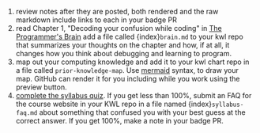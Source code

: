 1. review notes after they are posted, both rendered and the raw markdown include links to each in your badge PR
1. read Chapter 1, "Decoding your confusion while coding" in [The Programmer's Brain](https://www.manning.com/books/the-programmers-brain#toc) add a file called {index}`brain.md` to your kwl repo that summarizes your thoughts on the chapter and how, if at all, it changes how you think about debugging and learning to program.
2. map out your computing knowledge and add it to your kwl chart repo in a file called `prior-knowledge-map`. Use [mermaid](https://mermaid-js.github.io/mermaid/#/) syntax, to draw your map. GitHub can render it for you including while you work using the preview button. 
3. [complete the syllabus quiz](https://forms.gle/sDpJCYEHNTSW2w2w7). If you get less than 100%, submit an FAQ for the course website in your KWL repo in a file named {index}`syllabus-faq.md` about something that confused you with your best guess at the correct answer. If you get 100%, make a note in your badge PR.

